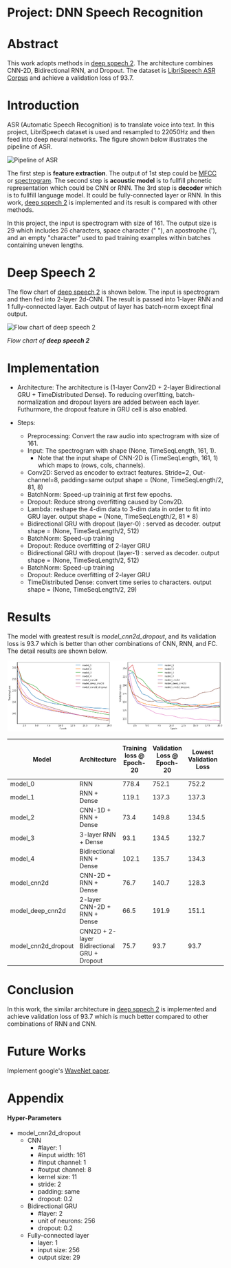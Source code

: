 [pipeline]: https://github.com/Brandon-HY-Lin/AIND-VUI-Capstone/blob/master/images/pipeline.png "Pipeline of ASR"

[flow_deep_speech_2]: https://raw.githubusercontent.com/Brandon-HY-Lin/AIND-VUI-Capstone/e089a003a1bd013b6aee722462494696c9eb5bd3/images/cnn_rnn_model.png "Flow chart of deep speech 2"

[deep_speech_2]: https://arxiv.org/abs/1512.02595 "Deep Speech 2 paper"

[plot_of_results]: https://github.com/Brandon-HY-Lin/AIND-VUI-Capstone/blob/master/images/losses.png?raw=true "Plot of results"


# Project: DNN Speech Recognition

# Abstract
This work adopts methods in [deep sppech 2][deep_speech_2]. The architecture combines CNN-2D, Bidirectional RNN, and Dropout. The dataset is  [LibriSpeech ASR Corpus](http://www.openslr.org/12/) and achieve a validation loss of 93.7.

# Introduction
ASR (Automatic Speech Recognition) is to translate voice into text. In this project, LibriSpeech dataset is used and resampled to 22050Hz and then feed into deep neural networks. The figure shown below illustrates the pipeline of ASR.

![Pipeline of ASR][pipeline]


The first step is __feature extraction__. The output of 1st step could be [MFCC](https://en.wikipedia.org/wiki/Mel-frequency_cepstrum) or [spectrogram](https://en.wikipedia.org/wiki/Spectrogram). The second step is __acoustic model__ is to fullfill phonetic representation which could be CNN or RNN. The 3rd step is __decoder__ which is to fullfill language model. It could be fully-connected layer or RNN. In this work, [deep sppech 2][deep_speech_2] is implemented and its result is compared with other methods.

In this project, the input is spectrogram with size of 161. The output size is 29 which includes 26 characters, space character (" "), an apostrophe ('), and an empty "character" used to pad training examples within batches containing uneven lengths.


# Deep Speech 2
The flow chart of [deep speech 2][deep_speech_2] is shown below. The input is spectrogram and then fed into 2-layer 2d-CNN. The result is passed into 1-layer RNN and 1 fully-connected layer. Each output of layer has batch-norm except final output.


![Flow chart of deep speech 2][flow_deep_speech_2] 

*Flow chart of __deep speech 2__*


# Implementation

* Architecture:
The architecture is (1-layer Conv2D + 2-layer Bidirectional GRU + TimeDistributed Dense). To reducing overfitting, batch-normalization and dropout layers are added between each layer. Futhurmore, the dropout feature in GRU cell is also enabled.

* Steps:
    * Preprocessing: Convert the raw audio into spectrogram with size of 161.
    * Input: The spectrogram with shape (None, TimeSeqLength, 161, 1).
    	* Note that the input shape of CNN-2D is (TimeSeqLength, 161, 1) which maps to (rows, cols, channels).
    * Conv2D: Served as encoder to extract features.
            Stride=2, Out-channel=8, padding=same
            output shape = (None, TimeSeqLength/2, 81, 8)
    * BatchNorm: Speed-up traininig at first few epochs.
    * Dropout: Reduce strong overfitting caused by Conv2D.
    * Lambda: reshape the 4-dim data to 3-dim data in order to fit into GRU layer.
            output shape = (None, TimeSeqLength/2, 81 * 8)
    * Bidirectional GRU with dropout (layer-0) : served as decoder.
            output shape = (None, TimeSeqLength/2, 512)
    * BatchNorm: Speed-up training
    * Dropout: Reduce overfitting of 2-layer GRU
    * Bidirectional GRU with dropout (layer-1) : served as decoder.
            output shape = (None, TimeSeqLength/2, 512)
    * BatchNorm: Speed-up training
    * Dropout: Reduce overfitting of 2-layer GRU
    * TimeDistributed Dense: convert time series to characters.
            output shape = (None, TimeSeqLength/2, 29)


# Results

The model with greatest result is _model_cnn2d_dropout_, and its validation loss is 93.7 which is better than other combinations of CNN, RNN, and FC. The detail results are shown below.


![Results][plot_of_results]


| Model               	| Architecture                                	| Training loss @ Epoch-20 	| Validation Loss @ Epoch-20 	| Lowest Validation Loss 	| Epoch of lowest Valid Loss 	|
|---------------------	|---------------------------------------------	|--------------------------	|----------------------------	|------------------------	|----------------------------	|
| model_0             	| RNN                                         	| 778.4                    	| 752.1                      	| 752.2                  	| 20                         	|
| model_1             	| RNN + Dense                                 	| 119.1                    	| 137.3                      	| 137.3                  	| 18                         	|
| model_2             	| CNN-1D + RNN + Dense                        	| 73.4                     	| 149.8                      	| 134.5                  	| 8                          	|
| model_3             	| 3-layer RNN + Dense                         	| 93.1                     	| 134.5                      	| 132.7                  	| 16                         	|
| model_4             	| Bidirectional RNN + Dense                   	| 102.1                    	| 135.7                      	| 134.3                  	| 17                         	|
| model_cnn2d         	| CNN-2D + RNN + Dense                        	| 76.7                     	| 140.7                      	| 128.3                  	| 9                          	|
| model_deep_cnn2d    	| 2-layer CNN-2D + RNN + Dense                	| 66.5                     	| 191.9                      	| 151.1                  	| 6                          	|
| model_cnn2d_dropout 	| CNN2D + 2-layer Bidirectional GRU + Dropout 	| 75.7                     	| 93.7                       	| 93.7                   	| 20                         	|


# Conclusion
In this work, the similar architecture in [deep sppech 2][deep_speech_2] is implemented and achieve validation loss of 93.7 which is much better compared to other combinations of RNN and CNN.


# Future Works
Implement google's [WaveNet paper](https://arxiv.org/abs/1609.03499).


# Appendix
#### Hyper-Parameters

* model_cnn2d_dropout
	* CNN
		* #layer: 1
	    * #input width: 161
	    * #input channel: 1
	    * #output channel: 8
	    * kernel size: 11
	    * stride: 2
	    * padding: same
	    * dropout: 0.2
	* Bidirectional GRU
		* #layer: 2
	    * unit of neurons: 256
	    * dropout: 0.2
	* Fully-connected layer
		* layer: 1
		* input size: 256
		* output size: 29

